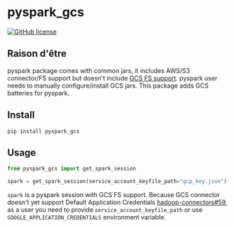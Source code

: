 pyspark_gcs
===========

[![GitHub license](https://img.shields.io/github/license/ravwojdyla/pyspark_gcs.svg)](./LICENSE)

## Raison d'être

pyspark package comes with common jars, it includes AWS/S3 connector/FS support
but doesn't include [GCS FS support](https://cloud.google.com/dataproc/docs/concepts/connectors/cloud-storage).
pyspark user needs to manually configure/install GCS jars. This package adds GCS
batteries for pyspark.

## Install

```
pip install pyspark_gcs
```

## Usage

```python
from pyspark_gcs import get_spark_session

spark = get_spark_session(service_account_keyfile_path="gcp_key.json")
```

`spark` is a pyspark session with GCS FS support. Because GCS connector doesn't yet
support Default Application Credentials [hadoop-connectors#59](https://github.com/GoogleCloudDataproc/hadoop-connectors/issues/59), as a user you need to provide `service_account_keyfile_path` or use
`GOOGLE_APPLICATION_CREDENTIALS` environment variable.